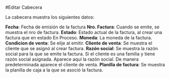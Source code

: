 #Editar Cabecera

La cabecera muestra los siguientes datos:

**Fecha**: Fecha de emisión de la factura
**Nro. Factura**: Cuando se emite, se muestra el nro de factura.
**Estado**: Estado actual de la factura, al crear una factura que en estado En Proceso.
**Moneda**: La moneda de la factura.
**Condicion de venta**: Se elije al emitir.
**Cliente de venta**: Se muestra el cliente que se asignó al crear factura.
**Razón social**: Se muestra la razón social para la que se emite la factura. Si el cliente es una familia y tiene razón social asignada. Aparece aquí la razón
social. De manera predeterminada aparece el cliente de venta.
**Planilla de factura**: Se muestra la planilla de caja a la que se asoció la factura.